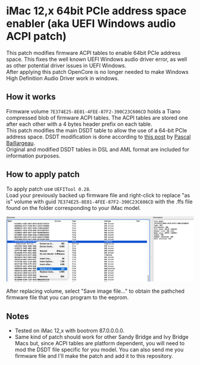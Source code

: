 # iMac 12,x 64bit PCIe address space enabler (aka UEFI Windows audio ACPI patch)

This patch modifies firmware ACPI tables to enable 64bit PCIe address space. This fixes the well known UEFI Windows audio driver error, as well as other potential driver issues in UEFI Windows.  
After applying this patch OpenCore is no longer needed to make Windows High Definition Audio Driver work in windows.

## How it works

Firmware volume `7E374E25-8E01-4FEE-87F2-390C23C606CD` holds a Tiano compressed blob of firmware ACPI tables. The ACPI tables are stored one after each other with a 4 bytes header prefix on each table.  
This patch modifies the main DSDT table to allow the use of a 64-bit PCIe address space. DSDT modification is done according to [this post](https://forums.macrumors.com/threads/can-i-use-opencore-with-stock-2011-imac-gpu-to-fix-windows-10-uefi-audio.2273356/post-29347582) by [Pascal Baillargeau](https://forums.macrumors.com/members/pascal-baillargeau.1167973/).  
Original and modified DSDT tables in DSL and AML format are included for information purposes.


## How to apply patch

To apply patch use `UEFITool 0.28`.  
Load your previously backed up firmware file and right-click to replace "as is" volume with guid `7E374E25-8E01-4FEE-87F2-390C23C606CD` with the .ffs file found on the folder corresponding to your iMac model.


![](../images/uefitool_64bit_pcie.png)

After replacing volume, select "Save image file..." to obtain the pathched firmware file that you can program to the eeprom.


## Notes

- Tested on iMac 12,x with bootrom 87.0.0.0.0.
- Same kind of patch should work for other Sandy Bridge and Ivy Bridge Macs but, since ACPI tables are platform dependent, you will need to mod the DSDT file specific for you model. You can also send me you firmware file and I'll make the patch and add it to this repository.